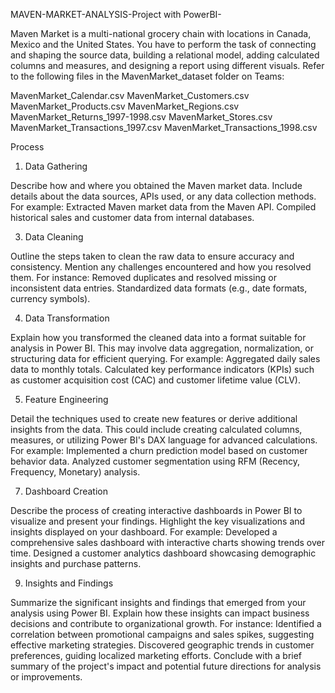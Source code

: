  MAVEN-MARKET-ANALYSIS-Project with PowerBI-
 
Maven Market is a multi-national grocery chain with locations in Canada, Mexico and the United States. You have to perform the task of connecting and shaping the source data, building a relational model, adding calculated columns and measures, and designing a report using different visuals. Refer to the following files in the MavenMarket_dataset folder on Teams:

MavenMarket_Calendar.csv
MavenMarket_Customers.csv
MavenMarket_Products.csv
MavenMarket_Regions.csv
MavenMarket_Returns_1997-1998.csv
MavenMarket_Stores.csv
MavenMarket_Transactions_1997.csv
MavenMarket_Transactions_1998.csv

Process

1. Data Gathering

Describe how and where you obtained the Maven market data. Include details about the data sources, APIs used, or any data collection methods. For example:
Extracted Maven market data from the Maven API.
Compiled historical sales and customer data from internal databases.

3. Data Cleaning

Outline the steps taken to clean the raw data to ensure accuracy and consistency. Mention any challenges encountered and how you resolved them. For instance:
Removed duplicates and resolved missing or inconsistent data entries.
Standardized data formats (e.g., date formats, currency symbols).

4. Data Transformation

Explain how you transformed the cleaned data into a format suitable for analysis in Power BI. This may involve data aggregation, normalization, or structuring data for efficient querying. For example:
Aggregated daily sales data to monthly totals.
Calculated key performance indicators (KPIs) such as customer acquisition cost (CAC) and customer lifetime value (CLV).

5. Feature Engineering

Detail the techniques used to create new features or derive additional insights from the data. This could include creating calculated columns, measures, or utilizing Power BI's DAX language for advanced calculations. For example:
Implemented a churn prediction model based on customer behavior data.
Analyzed customer segmentation using RFM (Recency, Frequency, Monetary) analysis.

7. Dashboard Creation
   
Describe the process of creating interactive dashboards in Power BI to visualize and present your findings. Highlight the key visualizations and insights displayed on your dashboard. For example:
Developed a comprehensive sales dashboard with interactive charts showing trends over time.
Designed a customer analytics dashboard showcasing demographic insights and purchase patterns.

9. Insights and Findings
    
Summarize the significant insights and findings that emerged from your analysis using Power BI. Explain how these insights can impact business decisions and contribute to organizational growth. For instance:
Identified a correlation between promotional campaigns and sales spikes, suggesting effective marketing strategies.
Discovered geographic trends in customer preferences, guiding localized marketing efforts.
Conclude with a brief summary of the project's impact and potential future directions for analysis or improvements.



